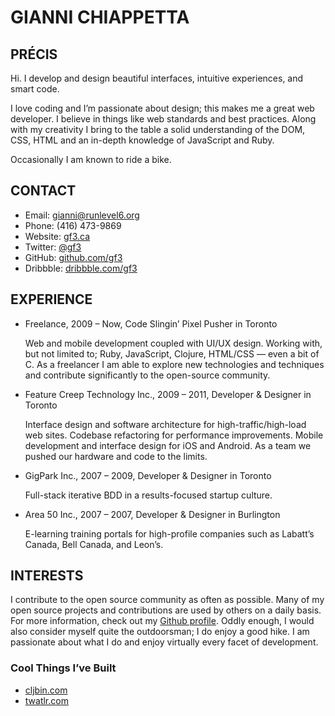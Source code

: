 GIANNI CHIAPPETTA
=================


PRÉCIS
------

Hi. I develop and design beautiful interfaces, intuitive experiences, and smart code.

I love coding and I’m passionate about design; this makes me a great web developer. I believe in things like web standards and best practices. Along with my creativity I bring to the table a solid understanding of the DOM, CSS, HTML and an in-depth knowledge of JavaScript and Ruby.

Occasionally I am known to ride a bike.


CONTACT
-------

* Email: gianni@runlevel6.org
* Phone: (416) 473-9869
* Website: [gf3.ca](http://gf3.ca)
* Twitter: [@gf3](http://twitter.com/gf3)
* GitHub: [github.com/gf3](http://github.com/gf3)
* Dribbble: [dribbble.com/gf3](http://dribbble.com/gf3)


EXPERIENCE
----------

* Freelance, 2009 – Now, Code Slingin’ Pixel Pusher in Toronto

  Web and mobile development coupled with UI/UX design. Working with, but not limited to; Ruby, JavaScript, Clojure, HTML/CSS — even a bit of C. As a freelancer I am able to explore new technologies and techniques and contribute significantly to the open-source community.

* Feature Creep Technology Inc., 2009 – 2011, Developer & Designer in Toronto

  Interface design and software architecture for high-traffic/high-load web sites. Codebase refactoring for performance improvements. Mobile development and interface design for iOS and Android. As a team we pushed our hardware and code to the limits.

* GigPark Inc., 2007 – 2009, Developer & Designer in Toronto

  Full-stack iterative BDD in a results-focused startup culture.

* Area 50 Inc., 2007 – 2007, Developer & Designer in Burlington

  E-learning training portals for high-profile companies such as Labatt’s Canada, Bell Canada, and Leon’s.


INTERESTS
---------

I contribute to the open source community as often as possible. Many of my open source projects and contributions are used by others on a daily basis.  For more information, check out my [Github profile](http://github.com). Oddly enough, I would also consider myself quite the outdoorsman; I do enjoy a good hike. I am passionate about what I do and enjoy virtually every facet of development.

### Cool Things I’ve Built

* [cljbin.com](http://cljbin.com)
* [twatlr.com](http://twatlr.com)


